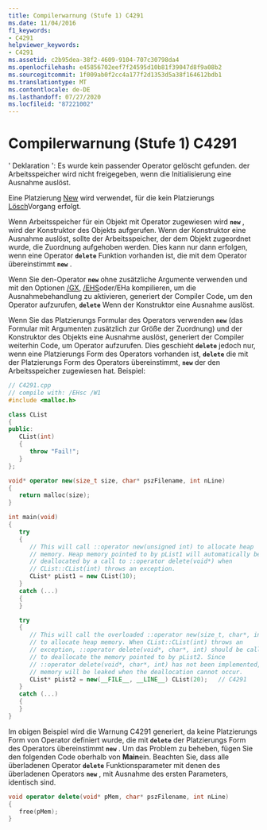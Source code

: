 ```yaml
---
title: Compilerwarnung (Stufe 1) C4291
ms.date: 11/04/2016
f1_keywords:
- C4291
helpviewer_keywords:
- C4291
ms.assetid: c2b95dea-38f2-4609-9104-707c30798da4
ms.openlocfilehash: e45856702eef7f24595d10b81f39047d8f9a08b2
ms.sourcegitcommit: 1f009ab0f2cc4a177f2d1353d5a38f164612bdb1
ms.translationtype: MT
ms.contentlocale: de-DE
ms.lasthandoff: 07/27/2020
ms.locfileid: "87221002"
---
```

# <a name="compiler-warning-level-1-c4291"></a>Compilerwarnung (Stufe 1) C4291

' Deklaration ': Es wurde kein passender Operator gelöscht gefunden. der Arbeitsspeicher wird nicht freigegeben, wenn die Initialisierung eine Ausnahme auslöst.

Eine Platzierung [New](../../cpp/new-operator-cpp.md) wird verwendet, für die kein Platzierungs [Lösch](../../cpp/delete-operator-cpp.md)Vorgang erfolgt.

Wenn Arbeitsspeicher für ein Objekt mit Operator zugewiesen wird **`new`** , wird der Konstruktor des Objekts aufgerufen. Wenn der Konstruktor eine Ausnahme auslöst, sollte der Arbeitsspeicher, der dem Objekt zugeordnet wurde, die Zuordnung aufgehoben werden. Dies kann nur dann erfolgen, wenn eine Operator **`delete`** Funktion vorhanden ist, die mit dem Operator übereinstimmt **`new`** .

Wenn Sie den-Operator **`new`** ohne zusätzliche Argumente verwenden und mit den Optionen [/GX](../../build/reference/gx-enable-exception-handling.md), [/EHS](../../build/reference/eh-exception-handling-model.md)oder/EHa kompilieren, um die Ausnahmebehandlung zu aktivieren, generiert der Compiler Code, um den Operator aufzurufen, **`delete`** Wenn der Konstruktor eine Ausnahme auslöst.

Wenn Sie das Platzierungs Formular des Operators verwenden **`new`** (das Formular mit Argumenten zusätzlich zur Größe der Zuordnung) und der Konstruktor des Objekts eine Ausnahme auslöst, generiert der Compiler weiterhin Code, um Operator aufzurufen. Dies geschieht **`delete`** jedoch nur, wenn eine Platzierungs Form des Operators vorhanden ist, **`delete`** die mit der Platzierungs Form des Operators übereinstimmt, **`new`** der den Arbeitsspeicher zugewiesen hat. Beispiel:

```cpp
// C4291.cpp
// compile with: /EHsc /W1
#include <malloc.h>

class CList
{
public:
   CList(int)
   {
      throw "Fail!";
   }
};

void* operator new(size_t size, char* pszFilename, int nLine)
{
   return malloc(size);
}

int main(void)
{
   try
   {
      // This will call ::operator new(unsigned int) to allocate heap
      // memory. Heap memory pointed to by pList1 will automatically be
      // deallocated by a call to ::operator delete(void*) when
      // CList::CList(int) throws an exception.
      CList* pList1 = new CList(10);
   }
   catch (...)
   {
   }

   try
   {
      // This will call the overloaded ::operator new(size_t, char*, int)
      // to allocate heap memory. When CList::CList(int) throws an
      // exception, ::operator delete(void*, char*, int) should be called
      // to deallocate the memory pointed to by pList2. Since
      // ::operator delete(void*, char*, int) has not been implemented,
      // memory will be leaked when the deallocation cannot occur.
      CList* pList2 = new(__FILE__, __LINE__) CList(20);   // C4291
   }
   catch (...)
   {
   }
}
```

Im obigen Beispiel wird die Warnung C4291 generiert, da keine Platzierungs Form von Operator definiert wurde, die mit **`delete`** der Platzierungs Form des Operators übereinstimmt **`new`** . Um das Problem zu beheben, fügen Sie den folgenden Code oberhalb von **Main**ein. Beachten Sie, dass alle überladenen Operator **`delete`** Funktionsparameter mit denen des überladenen Operators **`new`** , mit Ausnahme des ersten Parameters, identisch sind.

```cpp
void operator delete(void* pMem, char* pszFilename, int nLine)
{
   free(pMem);
}
```
